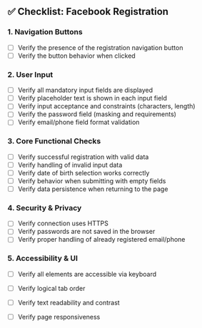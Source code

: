 ## ✅ Checklist: Facebook Registration

### 1. Navigation Buttons
- [ ] Verify the presence of the registration navigation button  
- [ ] Verify the button behavior when clicked  

### 2. User Input
- [ ] Verify all mandatory input fields are displayed  
- [ ] Verify placeholder text is shown in each input field  
- [ ] Verify input acceptance and constraints (characters, length)  
- [ ] Verify the password field (masking and requirements)  
- [ ] Verify email/phone field format validation  

### 3. Core Functional Checks
- [ ] Verify successful registration with valid data  
- [ ] Verify handling of invalid input data  
- [ ] Verify date of birth selection works correctly  
- [ ] Verify behavior when submitting with empty fields  
- [ ] Verify data persistence when returning to the page  

### 4. Security & Privacy
- [ ] Verify connection uses HTTPS  
- [ ] Verify passwords are not saved in the browser  
- [ ] Verify proper handling of already registered email/phone  

### 5. Accessibility & UI
- [ ] Verify all elements are accessible via keyboard  
- [ ] Verify logical tab order  
- [ ] Verify text readability and contrast  
- [ ] Verify page responsiveness  


